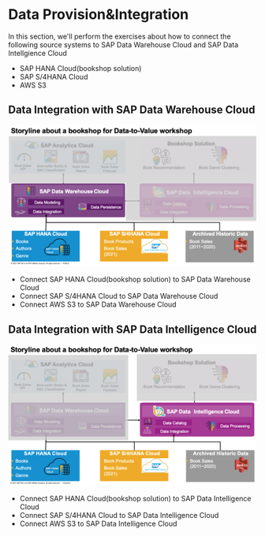 # Data Provision&Integration 
In this section, we'll perform the exercises about how to connect the following source systems to SAP Data Warehouse Cloud and SAP Data Intellgience Cloud
- SAP HANA Cloud(bookshop solution)
- SAP S/4HANA Cloud
- AWS S3

## Data Integration with SAP Data Warehouse Cloud
![Bookshop Data Integration with SAP Data Warehouse Cloud](../resources/bookshop-data-integration-dwc.png)
- Connect SAP HANA Cloud(bookshop solution) to SAP Data Warehouse Cloud
- Connect SAP S/4HANA Cloud to SAP Data Warehouse Cloud
- Connect AWS S3 to SAP Data Warehouse Cloud

## Data Integration with SAP Data Intelligence Cloud
![Bookshop Data Integration with SAP Data Intelligence Cloud](../resources/bookshop-data-integration-di.png)
- Connect SAP HANA Cloud(bookshop solution) to SAP Data Intelligence Cloud
- Connect SAP S/4HANA Cloud to SAP Data Intelligence Cloud
- Connect AWS S3 to SAP Data Intelligence Cloud